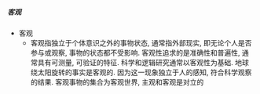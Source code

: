 ##### 客观
- 客观
	- 客观指独立于个体意识之外的事物状态, 通常指外部现实, 即无论个人是否参与或观察, 事物的状态都不受影响. 客观性追求的是准确性和普遍性, 通常具有可测量, 可验证的特征. 科学和逻辑研究通常以客观性为基础. 地球绕太阳旋转的事实是客观的. 因为这一现象独立于人的感知, 符合科学观察的结果. 客观事物的集合为客观世界, 主观和客观是对立的


